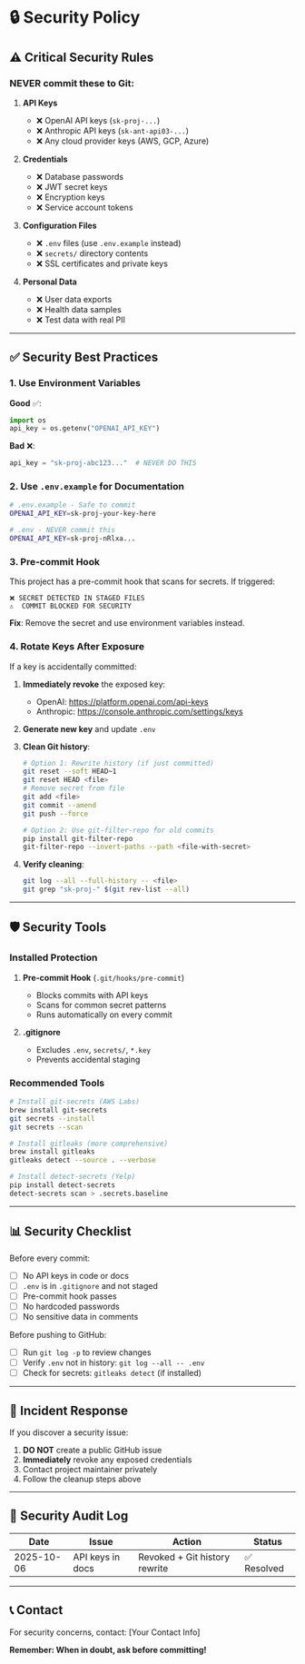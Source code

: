 # 🔒 Security Policy

## ⚠️ Critical Security Rules

### **NEVER commit these to Git:**

1. **API Keys**
   - ❌ OpenAI API keys (`sk-proj-...`)
   - ❌ Anthropic API keys (`sk-ant-api03-...`)
   - ❌ Any cloud provider keys (AWS, GCP, Azure)

2. **Credentials**
   - ❌ Database passwords
   - ❌ JWT secret keys
   - ❌ Encryption keys
   - ❌ Service account tokens

3. **Configuration Files**
   - ❌ `.env` files (use `.env.example` instead)
   - ❌ `secrets/` directory contents
   - ❌ SSL certificates and private keys

4. **Personal Data**
   - ❌ User data exports
   - ❌ Health data samples
   - ❌ Test data with real PII

---

## ✅ Security Best Practices

### 1. Use Environment Variables

**Good** ✅:
```python
import os
api_key = os.getenv("OPENAI_API_KEY")
```

**Bad** ❌:
```python
api_key = "sk-proj-abc123..."  # NEVER DO THIS
```

### 2. Use `.env.example` for Documentation

```bash
# .env.example - Safe to commit
OPENAI_API_KEY=sk-proj-your-key-here

# .env - NEVER commit this
OPENAI_API_KEY=sk-proj-nRlxa...
```

### 3. Pre-commit Hook

This project has a pre-commit hook that scans for secrets. If triggered:

```
❌ SECRET DETECTED IN STAGED FILES
⚠️  COMMIT BLOCKED FOR SECURITY
```

**Fix**: Remove the secret and use environment variables instead.

### 4. Rotate Keys After Exposure

If a key is accidentally committed:

1. **Immediately revoke** the exposed key:
   - OpenAI: https://platform.openai.com/api-keys
   - Anthropic: https://console.anthropic.com/settings/keys

2. **Generate new key** and update `.env`

3. **Clean Git history**:
   ```bash
   # Option 1: Rewrite history (if just committed)
   git reset --soft HEAD~1
   git reset HEAD <file>
   # Remove secret from file
   git add <file>
   git commit --amend
   git push --force

   # Option 2: Use git-filter-repo for old commits
   pip install git-filter-repo
   git-filter-repo --invert-paths --path <file-with-secret>
   ```

4. **Verify cleaning**:
   ```bash
   git log --all --full-history -- <file>
   git grep "sk-proj-" $(git rev-list --all)
   ```

---

## 🛡️ Security Tools

### Installed Protection

1. **Pre-commit Hook** (`.git/hooks/pre-commit`)
   - Blocks commits with API keys
   - Scans for common secret patterns
   - Runs automatically on every commit

2. **.gitignore**
   - Excludes `.env`, `secrets/`, `*.key`
   - Prevents accidental staging

### Recommended Tools

```bash
# Install git-secrets (AWS Labs)
brew install git-secrets
git secrets --install
git secrets --scan

# Install gitleaks (more comprehensive)
brew install gitleaks
gitleaks detect --source . --verbose

# Install detect-secrets (Yelp)
pip install detect-secrets
detect-secrets scan > .secrets.baseline
```

---

## 📊 Security Checklist

Before every commit:

- [ ] No API keys in code or docs
- [ ] `.env` is in `.gitignore` and not staged
- [ ] Pre-commit hook passes
- [ ] No hardcoded passwords
- [ ] No sensitive data in comments

Before pushing to GitHub:

- [ ] Run `git log -p` to review changes
- [ ] Verify `.env` not in history: `git log --all -- .env`
- [ ] Check for secrets: `gitleaks detect` (if installed)

---

## 🚨 Incident Response

If you discover a security issue:

1. **DO NOT** create a public GitHub issue
2. **Immediately** revoke any exposed credentials
3. Contact project maintainer privately
4. Follow the cleanup steps above

---

## 📜 Security Audit Log

| Date | Issue | Action | Status |
|------|-------|--------|--------|
| 2025-10-06 | API keys in docs | Revoked + Git history rewrite | ✅ Resolved |

---

## 📞 Contact

For security concerns, contact: [Your Contact Info]

**Remember: When in doubt, ask before committing!**
